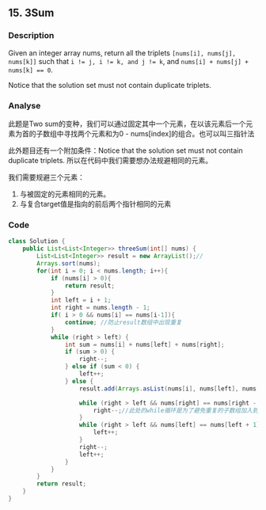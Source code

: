 ## 15. 3Sum
### Description

Given an integer array nums, return all the triplets ```[nums[i], nums[j], nums[k]]``` such that ```i != j, i != k, and j != k```, and ```nums[i] + nums[j] + nums[k] == 0```.

Notice that the solution set must not contain duplicate triplets.

### Analyse
此题是Two sum的变种，我们可以通过固定其中一个元素，在以该元素后一个元素为首的子数组中寻找两个元素和为0 - nums[index]的组合。也可以叫三指针法

此外题目还有一个附加条件：Notice that the solution set must not contain duplicate triplets. 所以在代码中我们需要想办法规避相同的元素。

我们需要规避三个元素：
1. 与被固定的元素相同的元素。
2. 与复合target值是指向的前后两个指针相同的元素


### Code
```java
class Solution {
    public List<List<Integer>> threeSum(int[] nums) {
        List<List<Integer>> result = new ArrayList();//
        Arrays.sort(nums);
        for(int i = 0; i < nums.length; i++){
            if (nums[i] > 0){
                return result;
            }
            int left = i + 1;
            int right = nums.length - 1;
            if( i > 0 && nums[i] == nums[i-1]){
                continue; //防止result数组中出现重复
            }
            while (right > left) {
                int sum = nums[i] + nums[left] + nums[right];
                if (sum > 0) {
                    right--;
                } else if (sum < 0) {
                    left++;
                } else {
                    result.add(Arrays.asList(nums[i], nums[left], nums[right]));

                    while (right > left && nums[right] == nums[right - 1]){ 
                        right--;//此处的while循环是为了避免重复的子数组加入到结果列中，下同
                    }    
                    while (right > left && nums[left] == nums[left + 1]) {
                        left++;
                    }
                    right--; 
                    left++;
                }
            }
        }
        return result;
    }
}
```
